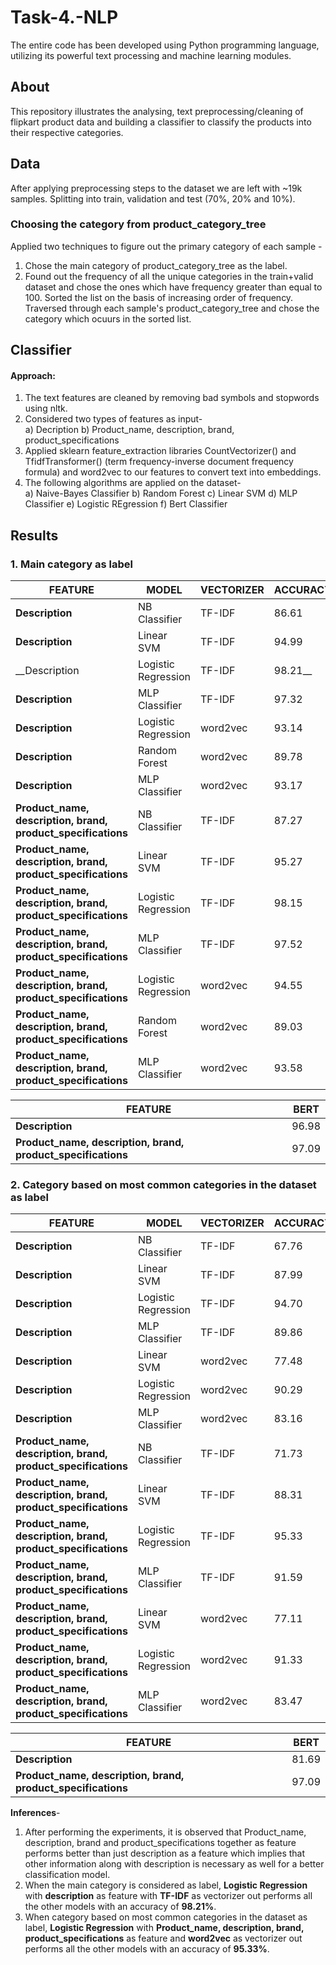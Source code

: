 # Task-4.-NLP
The entire code has been developed using Python programming language, utilizing its powerful text processing and machine learning modules.

## About
This repository illustrates the analysing, text preprocessing/cleaning of flipkart product data and building a classifier to classify the products into their respective categories.

## Data
After applying preprocessing steps to the dataset we are left with ~19k samples. Splitting into train, validation and test (70%, 20% and 10%).
### Choosing the category from product_category_tree
Applied two techniques to figure out the primary category of each sample - <br/>
1. Chose the main category of product_category_tree as the label.
2. Found out the frequency of all the unique categories in the train+valid dataset and chose the ones which have frequency greater than equal to 100. 
  Sorted the list on the basis of increasing order of frequency.
  Traversed through each sample's product_category_tree and chose the category which ocuurs in the sorted list.
  
## Classifier
#### Approach:
 1. The text features are cleaned by removing bad symbols and stopwords using nltk.
 2. Considered two types of features as input- <br/>
    a) Decription
    b) Product_name, description, brand, product_specifications
 3. Applied sklearn feature_extraction libraries CountVectorizer() and TfidfTransformer() (term frequency-inverse document frequency formula) and word2vec to our features to convert text into embeddings.
 4. The following algorithms are applied on the dataset- <br/>
     a) Naive-Bayes Classifier
     b) Random Forest
     c) Linear SVM
     d) MLP Classifier
     e) Logistic REgression
     f) Bert Classifier
     
## Results  
### 1. Main category as label
   
  FEATURE | MODEL | VECTORIZER | ACCURACY
  --------|-------|------------|---------
  __Description__|NB Classifier|TF-IDF|86.61
  __Description__|Linear SVM|TF-IDF|94.99
  __Description|Logistic Regression|TF-IDF|98.21__
  __Description__|MLP Classifier|TF-IDF|97.32
  __Description__|Logistic Regression|word2vec|93.14
  __Description__|Random Forest|word2vec|89.78
  __Description__|MLP Classifier|word2vec|93.17
  __Product_name, description, brand, product_specifications__|NB Classifier|TF-IDF|87.27
  __Product_name, description, brand, product_specifications__|Linear SVM|TF-IDF|95.27
  __Product_name, description, brand, product_specifications__|Logistic Regression|TF-IDF|98.15
  __Product_name, description, brand, product_specifications__|MLP Classifier|TF-IDF|97.52
  __Product_name, description, brand, product_specifications__|Logistic Regression|word2vec|94.55
  __Product_name, description, brand, product_specifications__|Random Forest|word2vec|89.03
  __Product_name, description, brand, product_specifications__|MLP Classifier|word2vec|93.58
  
   FEATURE | BERT
   ---------|----
   __Description__|96.98
   __Product_name, description, brand, product_specifications__ |97.09  
   
### 2. Category based on most common categories in the dataset as label
   
  FEATURE | MODEL | VECTORIZER | ACCURACY
  --------|-------|------------|---------
  __Description__|NB Classifier|TF-IDF|67.76
  __Description__|Linear SVM|TF-IDF|87.99
  __Description__|Logistic Regression|TF-IDF|94.70
  __Description__|MLP Classifier|TF-IDF|89.86
  __Description__|Linear SVM|word2vec|77.48
  __Description__|Logistic Regression|word2vec|90.29
  __Description__|MLP Classifier|word2vec|83.16
  __Product_name, description, brand, product_specifications__|NB Classifier|TF-IDF|71.73
  __Product_name, description, brand, product_specifications__|Linear SVM|TF-IDF|88.31
  __Product_name, description, brand, product_specifications__|Logistic Regression|TF-IDF|95.33
  __Product_name, description, brand, product_specifications__|MLP Classifier|TF-IDF|91.59
  __Product_name, description, brand, product_specifications__|Linear SVM|word2vec|77.11
  __Product_name, description, brand, product_specifications__|Logistic Regression|word2vec|91.33
  __Product_name, description, brand, product_specifications__|MLP Classifier|word2vec|83.47
  
   FEATURE | BERT
   ---------|----
   __Description__|81.69
   __Product_name, description, brand, product_specifications__ |97.09  
   
__Inferences__-
1. After performing the experiments, it is observed that Product_name, description, brand and product_specifications together as feature performs better than just description as a feature which implies that other information along with description is necessary as well for a better classification model.
2. When the main category is considered as label, __Logistic Regression__ with __description__ as feature with __TF-IDF__ as vectorizer out performs all the other models with an accuracy of __98.21%__.
3. When category based on most common categories in the dataset as label, __Logistic Regression__ with __Product_name, description, brand, product_specifications__ as feature and __word2vec__ as vectorizer out performs all the other models with an accuracy of __95.33%__.
   
